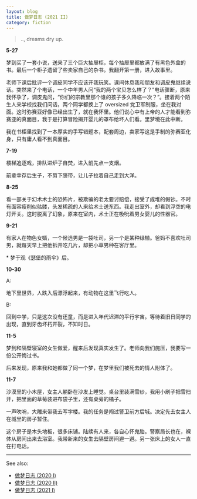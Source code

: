 ```yaml
---
layout: blog
title: 做梦日志 (2021 II)
category: fiction
---
```


> .., dreams dry up.

**5-27**


梦到买了一套小说，送来了三个巨大抽屉柜，每个抽屉里都放满了有黑色外盒的书。最后一个柜子遗留了些卖家自己的杂书。我翻开第一册，进入故事里。

老师下课后批评一个调皮同学不应该开我玩笑。课间休息我和朋友和调皮鬼继续说话。突然来了个电话，一个中年男人问“我的两个宝贝怎么样了？”电话骤断，原来我怀孕了，调皮鬼问，“你们的宗教里那个谁的孩子多久降临一次？”。接着两个陌生人来学校找我们问话，两个同学都换上了 oversized 党卫军制服，坐在我对面。这时弥赛亚好像已经出生了，就在我怀里。他们说心中有上帝的人才能看到弥赛亚的真面目，我于是打算冒险揭开婴儿的罩布给坏人们看。里梦境在此中断。

我在书柜里找到了一本厚实的手写错题本，配套周边，卖家写这是手制的弥赛亚化身，只有庸人看不到真面目。

**7-19**

楼梯追逐戏，排队进炉子自焚，进入前先点一支烟。

前辈幸存后生子，不剪下脐带，让儿子拉着自己走到大洋。

**8-25**

看一部关于幻术术士的恐怖片，被欺骗的老太要讨赔偿，接受了成堆的假钞。不时有面容瘦削似骷髅，头发稀疏的人来给术士送东西。我走出室外，却看到浮空的电灯开关。这时脱离了幻象，原来在室内，术士正在吸吮着男女婴儿的性器官。

**9-21**

有家人在物色女婿，一个候选男是一袋吐司，另一个是某种绿植。爸妈不喜欢吐司男，就每天早上把他拆开吃几片，却把小草男种在客厅里。

\* 梦于观《瑟堡的雨伞》后。

**10-30**

A:

地下里世界，人跌入后漂浮起来，有动物在这里飞行吃人。

B:

回到中学，只是这次没有还童，而是进入年代迟滞的平行宇宙。等待着旧日同学的出现，直到牙齿坏朽开裂，不知时日。

**11-5**

梦到和隔壁寝室的女生做爱，醒来后发现真实发生了。老师向我们施压，我要写一份公开悔过书。

后来发现，原来我和她都做了同一个梦，在梦里我们被死去的情人附体了。

**11-7**

沙漠里的小木屋，女主人躺卧在沙发上睡觉。桌台里装满雪纱，我用小刷子把雪扫开，把里面的草莓装进布袋子里，还有桌旁的橘子。

一声吹哨，大雕来带我去写字楼。我的任务是闯过警卫前方后城。决定先去女主人在城里的房子暂住。

这个房子是木头地板，很多床铺。陆续有人来，各自心怀鬼胎。警察局长也在，裸体从房间出来去浴室。我带新来的女生去隔壁房间避一避。另一张床上的女人一直在打电话。

------

See also:

- [做梦日志 (2020 I)](/fiction/2020/05/29/my-dreams-2020-1.html)
- [做梦日志 (2020 II)](/fiction/2020/12/21/my-dreams-2020-2.html)
- [做梦日志 (2021 I)](/fiction/2021/5/16/my-dreams-2021-1.html)

